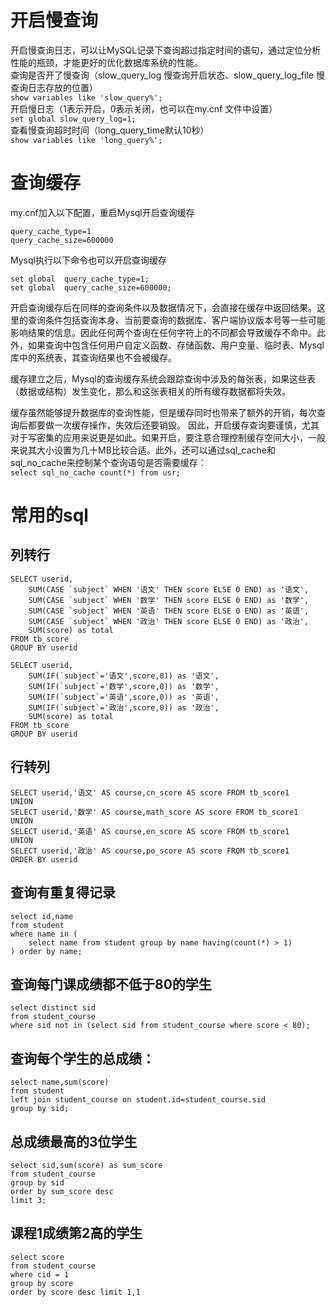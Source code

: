 # 开启慢查询
开启慢查询日志，可以让MySQL记录下查询超过指定时间的语句，通过定位分析性能的瓶颈，才能更好的优化数据库系统的性能。  
查询是否开了慢查询（slow_query_log 慢查询开启状态、slow_query_log_file 慢查询日志存放的位置）  
`show variables like 'slow_query%';`  
开启慢日志（1表示开启，0表示关闭，也可以在my.cnf 文件中设置）  
`set global slow_query_log=1;`  
查看慢查询超时时间（long_query_time默认10秒）  
`show variables like 'long_query%';`  

# 查询缓存
my.cnf加入以下配置，重启Mysql开启查询缓存  
```
query_cache_type=1
query_cache_size=600000
```
Mysql执行以下命令也可以开启查询缓存  
```
set global  query_cache_type=1;
set global  query_cache_size=600000;
```  
开启查询缓存后在同样的查询条件以及数据情况下，会直接在缓存中返回结果。这里的查询条件包括查询本身、当前要查询的数据库、客户端协议版本号等一些可能影响结果的信息。因此任何两个查询在任何字符上的不同都会导致缓存不命中。此外，如果查询中包含任何用户自定义函数、存储函数、用户变量、临时表、Mysql库中的系统表，其查询结果也不会被缓存。   

缓存建立之后，Mysql的查询缓存系统会跟踪查询中涉及的每张表，如果这些表（数据或结构）发生变化，那么和这张表相关的所有缓存数据都将失效。   

缓存虽然能够提升数据库的查询性能，但是缓存同时也带来了额外的开销，每次查询后都要做一次缓存操作，失效后还要销毁。 因此，开启缓存查询要谨慎，尤其对于写密集的应用来说更是如此。如果开启，要注意合理控制缓存空间大小，一般来说其大小设置为几十MB比较合适。此外，还可以通过sql_cache和sql_no_cache来控制某个查询语句是否需要缓存：  
`select sql_no_cache count(*) from usr;`


# 常用的sql
## 列转行
```
SELECT userid,
    SUM(CASE `subject` WHEN '语文' THEN score ELSE 0 END) as '语文',
    SUM(CASE `subject` WHEN '数学' THEN score ELSE 0 END) as '数学',
    SUM(CASE `subject` WHEN '英语' THEN score ELSE 0 END) as '英语',
    SUM(CASE `subject` WHEN '政治' THEN score ELSE 0 END) as '政治',
    SUM(score) as total
FROM tb_score 
GROUP BY userid
    
SELECT userid,
    SUM(IF(`subject`='语文',score,0)) as '语文',
    SUM(IF(`subject`='数学',score,0)) as '数学',
    SUM(IF(`subject`='英语',score,0)) as '英语',
    SUM(IF(`subject`='政治',score,0)) as '政治',
    SUM(score) as total
FROM tb_score 
GROUP BY userid
```

## 行转列
```
SELECT userid,'语文' AS course,cn_score AS score FROM tb_score1
UNION
SELECT userid,'数学' AS course,math_score AS score FROM tb_score1
UNION
SELECT userid,'英语' AS course,en_score AS score FROM tb_score1
UNION
SELECT userid,'政治' AS course,po_score AS score FROM tb_score1
ORDER BY userid
``` 
    
## 查询有重复得记录
```
select id,name
from student
where name in (
    select name from student group by name having(count(*) > 1)
) order by name;
```
    
## 查询每门课成绩都不低于80的学生
```
select distinct sid
from student_course
where sid not in (select sid from student_course where score < 80);
```
    
## 查询每个学生的总成绩：
```
select name,sum(score)
from student 
left join student_course on student.id=student_course.sid
group by sid;
```
    
## 总成绩最高的3位学生
```
select sid,sum(score) as sum_score
from student_course 
group by sid
order by sum_score desc 
limit 3;
```    
    
## 课程1成绩第2高的学生
```
select score 
from student_course 
where cid = 1 
group by score 
order by score desc limit 1,1
```
